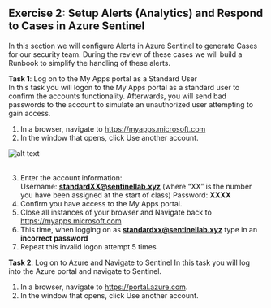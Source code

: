 ## Exercise 2: Setup Alerts (Analytics) and Respond to Cases in Azure Sentinel
In this section we will configure Alerts in Azure Sentinel to generate Cases for our security team.  During the review of these cases we will build a Runbook to simplify the handling of these alerts.<br>

**Task 1**: Log on to the My Apps portal as a Standard User<br>
In this task you will logon to the My Apps portal as a standard user to confirm the accounts functionality.  Afterwards, you will send bad passwords to the account to simulate an unauthorized user attempting to gain access.
1.	In a browser, navigate to https://myapps.microsoft.com
2.	In the window that opens, click Use another account. 

![alt text](https://raw.githubusercontent.com/Yaniv-Shasha/Sentinel/master/Labs/Exercise%201%20Review%20Azure%20Sentinel%20Data%20Connectors/screenshots/login.PNG
)<br><br>

3.	Enter the account information:<br>
Username: **standardXX@sentinellab.xyz** (where “XX” is the number you have been assigned at the start of class)
Password: **XXXX**
4.	Confirm you have access to the My Apps portal.
5.	Close all instances of your browser and Navigate back to https://myapps.microsoft.com
6.	This time, when logging on as **standardxx@sentinellab.xyz** type in an **incorrect password**
7.	Repeat this invalid logon attempt 5 times

**Task 2**: Log on to Azure and Navigate to Sentinel
In this task you will log into the Azure portal and navigate to Sentinel.
1.	In a browser, navigate to https://portal.azure.com.
2.	In the window that opens, click Use another account. 